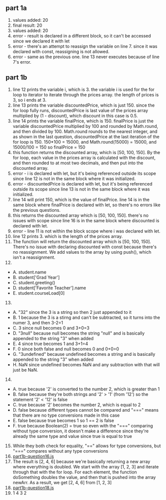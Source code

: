 ## part 1a
1. values added: 20
2. final result: 20
3. values added: 20
4. error - result is declared in a different block, so it can't be accessed since we declared it with let
5. error - there's an attempt to reassign the variable on line 7. since it was declared with const, reassigning is not allowed.
6. error - same as the previous one. line 13 never executes because of line 7's error.

## part 1b
1. line 12 prints the variable i, which is 3. the variable i is used for the for loop to iterator to iterate through the prices array. the length of prices is 3, so i ends at 3.
2. line 13 prints the variable discountedPrice, which is just 150. since the for loop fully runs, discountedPrice is last value of the prices array multiplied by (1 - discount), which discount in this case is 0.5.
3. line 14 prints the variable finalPrice, which is 150. finalPrice is just the variable discountedPrice multiplied by 100 and rounded by Math.round, and then divided by 100. Math.round rounds to the nearest integer, and as shown in the last question, discountedPrice at the last iteration of the for loop is 150. 150*100 = 15000, and Math.round(15000) = 15000, and 15000/100 = 150 so finalPrice = 150
4. this function returns the discounted array, which is [50, 100, 150]. By the for loop, each value in the prices array is calculated with the discount, and then rounded to at most two decimals, and then put into the discounted array.
5. error - i is declared with let, but it's being referenced outside its scope since line 12  is not in the same block where it was initialized.
6. error - discountedPrice is declared with let, but it's being referenced outside its scope since line 13 is not in the same block where it was initialized.
7. line 14 will print 150, which is the value of finalPrice. line 14 is in the same block where finalPrice is declared with let, so there's no errors like the previous questions.
8. this returns the discounted array which is [50, 100, 150]. there's no issues with scope since line 16 is in the same block where discounted is declared with let.
9. error - line 11 is not within the block scope where i was declared with let.
10. line 12 prints 3. which is the length of the prices array.
11. The function will return the discounted array which is [50, 100, 150]. There's no issue with declaring discounted with const because there's no reassignment. We add values to the array by using push(), which isn't a reassignment.
12. 
* A. student.name
* B. student['Grad Year']
* C. student.greeting() 
* D. student['Favorite Teacher'].name 
* E. student.courseLoad[0]
13. 
* A. "32" since the 3 is a string so then 2 just appended to it
* B. 1 because the 3 is a stirng and can't be subtracted, so it turns into the numer 3, and then 3-2=1
* C. 3 since null becomes 0 and 3+0=3
* D. "3null" because null becomes the string "null" and is basically appended to the string "3" when added
* E. 4 since true becomes 1 and 3+1=4
* F. 0 since both false and null becomes 0 and 0+0=0
* G. "3undefined" because undefined becomes a string and is basically appended to the string "3" when added 
* H. NaN since undefined becomes NaN and any subtraction with that will just be NaN.
14. 
* A. true because '2' is converted to the number 2, which is greater than 1
* B. false because they're both strings and '2' > '1' (from '12') so the statement '2' < '12' is false
* C. true because '2' becomes the number 2, which is equal to 2
* D. false because different types cannot be compared and "===" means that there are no type conversions made in this case
* E. false because true becomes 1 so 1 == 2 is false
* F. true because Boolean(2) = true so even with the "===" comparing without type conversion, it doesn't make a difference since they're already the same type and value since true is equal to true
15. While they both check for equality, "==" allows for type conversions, but "===" compares without any type conversions
16. [part1b-question16.js](./part1b-question16.js)
17. The result is [2, 4, 6] because we're basically returning a new array where everything is doubled. We start with the array [1, 2, 3] and iterate through that with the for loop. For each element, the function doSomething doubles the value, and then that is pushed into the array newArr. As a result, we get [2, 4, 6] from [1, 2, 3]
18. [part1b-question18.js](./part1b-question18.js)
19. 1 4 3 2
